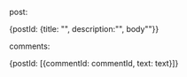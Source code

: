 post:

{postId: {title: "", description:"", body""}}


comments:

 {postId: [{commentId: commentId, text: text}]}

